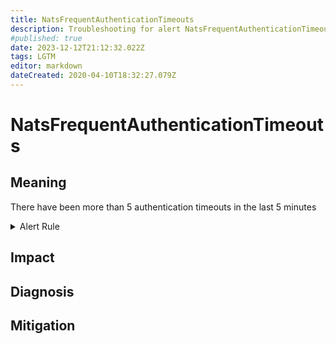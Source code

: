```yaml
---
title: NatsFrequentAuthenticationTimeouts
description: Troubleshooting for alert NatsFrequentAuthenticationTimeouts
#published: true
date: 2023-12-12T21:12:32.022Z
tags: LGTM
editor: markdown
dateCreated: 2020-04-10T18:32:27.079Z
---
```


# NatsFrequentAuthenticationTimeouts

## Meaning
[//]: # "Short paragraph that explains what the alert means"
There have been more than 5 authentication timeouts in the last 5 minutes

<details>
  <summary>Alert Rule</summary>

  ```yaml
alert: NatsFrequentAuthenticationTimeouts
expr: increase(gnatsd_varz_auth_timeout[5m]) > 5
for: 5m
labels:
    severity: warning
annotations:
    summary: Nats frequent authentication timeouts (instance {{ $labels.instance }})
    description: |-
        There have been more than 5 authentication timeouts in the last 5 minutes
          VALUE = {{ $value }}
          LABELS = {{ $labels }}
    runbook: https://github.com/srerun/prometheus-alerts/content/runbooks/NatsFrequentAuthenticationTimeouts

  ```
</details>


## Impact
[//]: # "What could / will happen if the alert is not addressed"



## Diagnosis
[//]: # "Steps to take to identify the cause of the problem"



## Mitigation
[//]: # "The steps necessary to resolve the alert"
